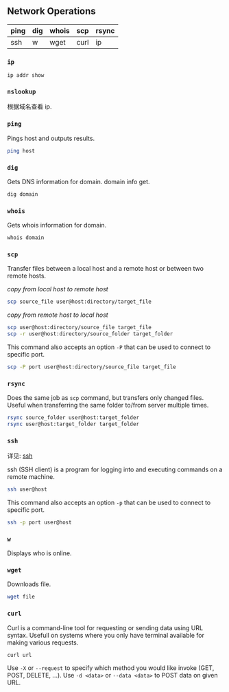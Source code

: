 ## Network Operations

| ping | dig | whois | scp | rsync |
| ---- | --- | ----- | --- | ----- |
| ssh  | w   | wget  | curl    |   ip   |

### `ip`

`ip addr show`

### `nslookup` 

根据域名查看 ip.

### `ping`

Pings host and outputs results.  

```bash
ping host
```

### `dig`

Gets DNS information for domain.  domain info get.

```bash
dig domain
```

### `whois`

Gets whois information for domain.  

```bash
whois domain
```

### `scp`

Transfer files between a local host and a remote host or between two remote hosts.

*copy from local host to remote host*

```bash
scp source_file user@host:directory/target_file
```

*copy from remote host to local host*

```bash
scp user@host:directory/source_file target_file
scp -r user@host:directory/source_folder target_folder
```

This command also accepts an option `-P` that can be used to connect to specific port.  

```bash
scp -P port user@host:directory/source_file target_file
```

### `rsync`

Does the same job as `scp` command, but transfers only changed files. Useful when transferring the same folder to/from server multiple times.

```bash
rsync source_folder user@host:target_folder
rsync user@host:target_folder target_folder
```

### `ssh`

详见: [ssh](../../Network/ssh.md)

ssh (SSH client) is a program for logging into and executing commands on a remote machine.  

```bash
ssh user@host
```

This command also accepts an option `-p` that can be used to connect to specific port.  

```bash
ssh -p port user@host
```

### `w`

Displays who is online.

### `wget`

Downloads file.  

```bash
wget file
```

### `curl`

Curl is a command-line tool for requesting or sending data using URL syntax. Usefull on systems where you only have terminal available for making various requests.

```bash
curl url
```

Use  `-X` or `--request` to specify which method you would like invoke (GET, POST, DELETE, ...).
Use `-d <data>` or `--data <data>` to POST data on given URL.

